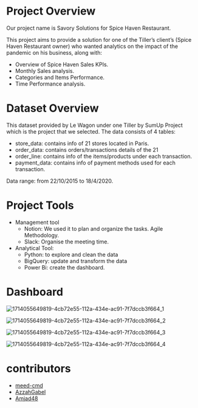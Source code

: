 # Project Overview
Our project name is Savory Solutions for Spice Haven Restaurant.

This project aims to provide a solution for one of the Tiller’s client’s (Spice Haven Restaurant owner) who wanted analytics on the impact of the pandemic on his business, along with:

* Overview of Spice Haven Sales KPIs.
* Monthly Sales analysis.
* Categories and Items Performance.
* Time Performance analysis.
# Dataset Overview 
This dataset provided by Le Wagon under one Tiller by SumUp Project which is the project that we selected.
The data consists of 4 tables:
*  store_data: contains info of 21 stores located in Paris.
*  order_data: contains orders/transactions details of the 21
*  order_line: contains info of the items/products under each transaction.
*  payment_data: contains info of payment methods used for each transaction.

Data range: from 22/10/2015 to 18/4/2020.

# Project Tools
*  Management tool
   *  Notion: We used it to plan and organize the tasks.
      Agile Methodology.
   * Slack: Organise the meeting time.
*  Analytical Tool:      
   *  Python: to explore and clean the data
   *  BigQuery: update and transform the data
   *  Power Bi: create the dashboard.
# Dashboard
![1714055649819-4cb72e55-112a-434e-ac91-7f7dccb3f664_1](https://github.com/meed-cmd/Tiller-s-Restaurant-Analytics/assets/158777672/edba3058-b123-4e13-bd06-28fe6f2f2607)

![1714055649819-4cb72e55-112a-434e-ac91-7f7dccb3f664_2](https://github.com/meed-cmd/Tiller-s-Restaurant-Analytics/assets/158777672/3b0db717-e722-4bda-a9cd-01ae0c8d4249)

![1714055649819-4cb72e55-112a-434e-ac91-7f7dccb3f664_3](https://github.com/meed-cmd/Tiller-s-Restaurant-Analytics/assets/158777672/7b84a3b1-a7bb-499d-adad-e634f3d015c8)

![1714055649819-4cb72e55-112a-434e-ac91-7f7dccb3f664_4](https://github.com/meed-cmd/Tiller-s-Restaurant-Analytics/assets/158777672/fd8caae4-93b4-4c99-8852-c0533f3a4c17)


# contributors
*  [meed-cmd](https://www.github.com/meed-cmd)
*  [AzzahGabel](https://www.github.com/AzzahGabel)
*  [Amjad48](https://www.github.com/Amjad48)

 



 
